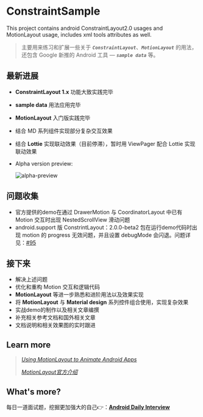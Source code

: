# ConstraintSample
This project contains android ConstraintLayout2.0 usages and MotionLayout usage, includes xml tools attributes as well.

> 主要用来练习和扩展一些关于 ***`ConstraintLayout`***、***`MotionLayout`***  的用法，还包含 Google 新推的 Android 工具 — ***`sample data`*** 等。

## 最新进展

- **ConstraintLayout 1.x** 功能大致实践完毕

- **sample data** 用法应用完毕

- **MotionLayout** 入门版实践完毕

- 结合 MD 系列组件实现部分复杂交互效果

- 结合 **Lottie** 实现联动效果（目前停滞），暂时用 ViewPager 配合 Lottie 实现联动效果

- Alpha version preview:

  ![alpha-preview](https://github.com/Moosphan/ConstraintSample/blob/86e8ee00637364a1274ebf22db5ff92e9cfb4ce1/arts/motion_preview1.gif)



## 问题收集

- 官方提供的demo在通过 DrawerMotion 与 CoordinatorLayout 中已有 Motion 交互时出现 NestedScrollView 滑动问题
- android.support 版 ConstrintLayout：2.0.0-beta2 包在运行demo代码时出现 motion 的 progress 无效问题，并且设置 debugMode 会闪退。问题详见：[#95](https://github.com/googlesamples/android-ConstraintLayoutExamples/issues/95)

## 接下来

- 解决上述问题
- 优化和重构 Motion 交互和逻辑代码
- **MotionLayout** 等进一步熟悉和进阶用法以及效果实现
- 将 **MotionLayout** 与 **Material design** 系列控件组合使用，实现复杂效果
- 实战demo的制作以及相关文章编撰
- 补充相关参考文档和国外相关文章
- 文档说明和相关效果图的实时跟进

## Learn more

> *[Using MotionLayout to Animate Android Apps](https://codelabs.developers.google.com/codelabs/motion-layout/index.html?index=..%2F..index#0)*
>
> *[MotionLayout官方介绍](https://developer.android.com/training/constraint-layout/motion-layout)*

## What's more?

每日一道面试题，挖掘更加强大的自己👉：[**Android Daily Interview**](https://github.com/Moosphan/Android-Daily-Interview)